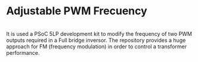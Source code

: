 <h1>Adjustable PWM Frecuency</h1>
<br>
It is used a PSoC 5LP development kit to modify the frequency of two PWM outputs required in a Full bridge inversor. The repository provides a huge approach for FM (frequency modulation) in order to control a transformer performance.
